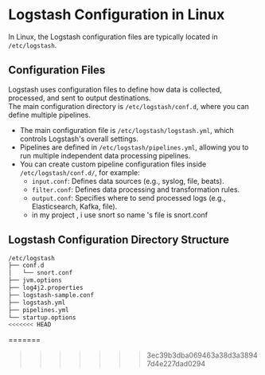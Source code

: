 # Logstash Configuration in Linux

In Linux, the Logstash configuration files are typically located in `/etc/logstash`.

## Configuration Files

Logstash uses configuration files to define how data is collected, processed, and sent to output destinations.  
The main configuration directory is `/etc/logstash/conf.d`, where you can define multiple pipelines.  

- The main configuration file is `/etc/logstash/logstash.yml`, which controls Logstash's overall settings.  
- Pipelines are defined in `/etc/logstash/pipelines.yml`, allowing you to run multiple independent data processing pipelines.  
- You can create custom pipeline configuration files inside `/etc/logstash/conf.d/`, for example:  
  - `input.conf`: Defines data sources (e.g., syslog, file, beats).  
  - `filter.conf`: Defines data processing and transformation rules.  
  - `output.conf`: Specifies where to send processed logs (e.g., Elasticsearch, Kafka, file).  
  - in my project , i use snort so name 's file is snort.conf 


## Logstash Configuration Directory Structure

```bash
/etc/logstash
├── conf.d
│   └── snort.conf
├── jvm.options
├── log4j2.properties
├── logstash-sample.conf
├── logstash.yml
├── pipelines.yml
└── startup.options
<<<<<<< HEAD
```
=======

>>>>>>> 3ec39b3dba069463a38d3a38947d4e227dad0294
